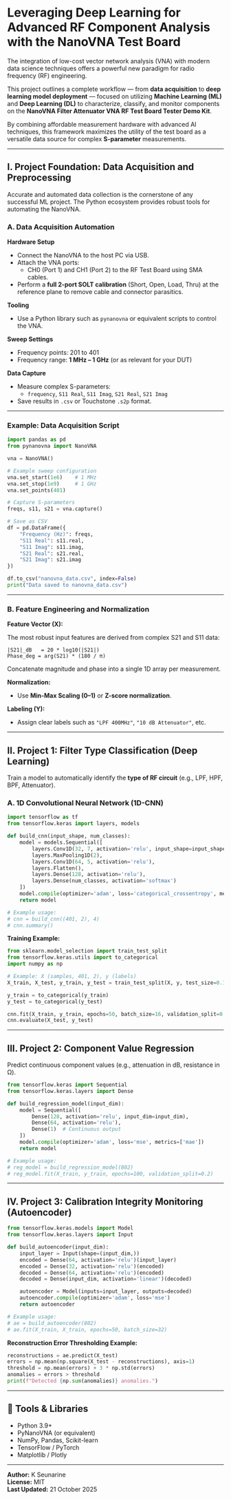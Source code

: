 # Leveraging Deep Learning for Advanced RF Component Analysis with the NanoVNA Test Board

The integration of low-cost vector network analysis (VNA) with modern data science techniques offers a powerful new paradigm for radio frequency (RF) engineering.  

This project outlines a complete workflow — from **data acquisition** to **deep learning model deployment** — focused on utilizing **Machine Learning (ML)** and **Deep Learning (DL)** to characterize, classify, and monitor components on the **NanoVNA Filter Attenuator VNA RF Test Board Tester Demo Kit**.

By combining affordable measurement hardware with advanced AI techniques, this framework maximizes the utility of the test board as a versatile data source for complex **S-parameter** measurements.

---

## I. Project Foundation: Data Acquisition and Preprocessing

Accurate and automated data collection is the cornerstone of any successful ML project. The Python ecosystem provides robust tools for automating the NanoVNA.

### A. Data Acquisition Automation

**Hardware Setup**
- Connect the NanoVNA to the host PC via USB.  
- Attach the VNA ports:
  - CH0 (Port 1) and CH1 (Port 2) to the RF Test Board using SMA cables.  
- Perform a **full 2-port SOLT calibration** (Short, Open, Load, Thru) at the reference plane to remove cable and connector parasitics.

**Tooling**
- Use a Python library such as `pynanovna` or equivalent scripts to control the VNA.

**Sweep Settings**
- Frequency points: 201 to 401  
- Frequency range: **1 MHz – 1 GHz** (or as relevant for your DUT)

**Data Capture**
- Measure complex S-parameters:
  - `frequency`, `S11 Real`, `S11 Imag`, `S21 Real`, `S21 Imag`
- Save results in `.csv` or Touchstone `.s2p` format.

---

### Example: Data Acquisition Script

```python
import pandas as pd
from pynanovna import NanoVNA

vna = NanoVNA()

# Example sweep configuration
vna.set_start(1e6)    # 1 MHz
vna.set_stop(1e9)     # 1 GHz
vna.set_points(401)

# Capture S-parameters
freqs, s11, s21 = vna.capture()

# Save as CSV
df = pd.DataFrame({
    "Frequency (Hz)": freqs,
    "S11 Real": s11.real,
    "S11 Imag": s11.imag,
    "S21 Real": s21.real,
    "S21 Imag": s21.imag
})

df.to_csv("nanovna_data.csv", index=False)
print("Data saved to nanovna_data.csv")
```

---

### B. Feature Engineering and Normalization

**Feature Vector (X):**

The most robust input features are derived from complex S21 and S11 data:

```
|S21|_dB   = 20 * log10(|S21|)
Phase_deg = arg(S21) * (180 / π)
```

Concatenate magnitude and phase into a single 1D array per measurement.

**Normalization:**
- Use **Min-Max Scaling (0–1)** or **Z-score normalization**.

**Labeling (Y):**
- Assign clear labels such as `"LPF 400MHz"`, `"10 dB Attenuator"`, etc.

---

## II. Project 1: Filter Type Classification (Deep Learning)

Train a model to automatically identify the **type of RF circuit** (e.g., LPF, HPF, BPF, Attenuator).

### A. 1D Convolutional Neural Network (1D-CNN)

```python
import tensorflow as tf
from tensorflow.keras import layers, models

def build_cnn(input_shape, num_classes):
    model = models.Sequential([
        layers.Conv1D(32, 7, activation='relu', input_shape=input_shape),
        layers.MaxPooling1D(2),
        layers.Conv1D(64, 5, activation='relu'),
        layers.Flatten(),
        layers.Dense(128, activation='relu'),
        layers.Dense(num_classes, activation='softmax')
    ])
    model.compile(optimizer='adam', loss='categorical_crossentropy', metrics=['accuracy'])
    return model

# Example usage:
# cnn = build_cnn((401, 2), 4)
# cnn.summary()
```

**Training Example:**

```python
from sklearn.model_selection import train_test_split
from tensorflow.keras.utils import to_categorical
import numpy as np

# Example: X (samples, 401, 2), y (labels)
X_train, X_test, y_train, y_test = train_test_split(X, y, test_size=0.15)

y_train = to_categorical(y_train)
y_test = to_categorical(y_test)

cnn.fit(X_train, y_train, epochs=50, batch_size=16, validation_split=0.15)
cnn.evaluate(X_test, y_test)
```

---

## III. Project 2: Component Value Regression

Predict continuous component values (e.g., attenuation in dB, resistance in Ω).

```python
from tensorflow.keras import Sequential
from tensorflow.keras.layers import Dense

def build_regression_model(input_dim):
    model = Sequential([
        Dense(128, activation='relu', input_dim=input_dim),
        Dense(64, activation='relu'),
        Dense(1)  # Continuous output
    ])
    model.compile(optimizer='adam', loss='mse', metrics=['mae'])
    return model

# Example usage:
# reg_model = build_regression_model(802)
# reg_model.fit(X_train, y_train, epochs=100, validation_split=0.2)
```

---

## IV. Project 3: Calibration Integrity Monitoring (Autoencoder)

```python
from tensorflow.keras.models import Model
from tensorflow.keras.layers import Input

def build_autoencoder(input_dim):
    input_layer = Input(shape=(input_dim,))
    encoded = Dense(64, activation='relu')(input_layer)
    encoded = Dense(32, activation='relu')(encoded)
    decoded = Dense(64, activation='relu')(encoded)
    decoded = Dense(input_dim, activation='linear')(decoded)

    autoencoder = Model(inputs=input_layer, outputs=decoded)
    autoencoder.compile(optimizer='adam', loss='mse')
    return autoencoder

# Example usage:
# ae = build_autoencoder(802)
# ae.fit(X_train, X_train, epochs=50, batch_size=32)
```

**Reconstruction Error Thresholding Example:**
```python
reconstructions = ae.predict(X_test)
errors = np.mean(np.square(X_test - reconstructions), axis=1)
threshold = np.mean(errors) + 3 * np.std(errors)
anomalies = errors > threshold
print(f"Detected {np.sum(anomalies)} anomalies.")
```

---

## 🧰 Tools & Libraries

- Python 3.9+  
- PyNanoVNA (or equivalent)  
- NumPy, Pandas, Scikit-learn  
- TensorFlow / PyTorch  
- Matplotlib / Plotly

---

**Author:** K Seunarine  
**License:** MIT  
**Last Updated:** 21 October 2025

